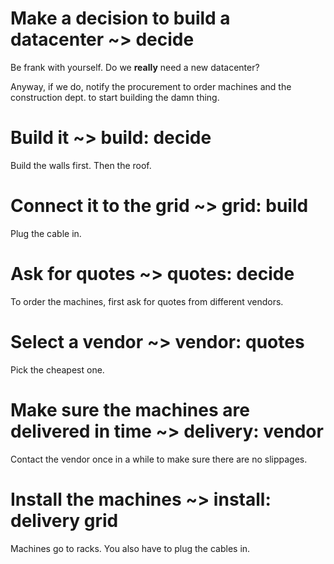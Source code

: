 # Make a decision to build a datacenter ~> decide

Be frank with yourself. Do we **really** need a new datacenter?

Anyway, if we do, notify the procurement to order machines and the
construction dept. to start building the damn thing.

# Build it ~> build: decide

Build the walls first. Then the roof.

# Connect it to the grid ~> grid: build

Plug the cable in.

# Ask for quotes ~> quotes: decide

To order the machines, first ask for quotes from different vendors.

# Select a vendor ~> vendor: quotes

Pick the cheapest one.

# Make sure the machines are delivered in time ~> delivery: vendor

Contact the vendor once in a while to make sure there are no slippages.

# Install the machines ~> install: delivery grid

Machines go to racks. You also have to plug the cables in.
